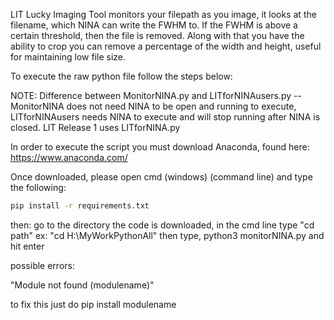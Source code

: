 LIT Lucky Imaging Tool monitors your filepath as you image, it looks at the filename, which NINA can write the FWHM to. If the FWHM is above a certain threshold, then the file is removed. Along with that you have the ability to crop you can remove a percentage of the width and height, useful for maintaining low file size. 

To execute the raw python file follow the steps below: 

NOTE: Difference between MonitorNINA.py and LITforNINAusers.py -- MonitorNINA does not need NINA to be open and running to execute, LITforNINAusers needs NINA to execute and will stop running after NINA is closed. LIT Release 1 uses LITforNINA.py

In order to execute the script you must download Anaconda, found here: https://www.anaconda.com/ 

Once downloaded, please open cmd (windows) (command line) and type the following: 

``` sh
pip install -r requirements.txt
```

then: go to the directory the code is downloaded, in the cmd line type "cd path" ex: "cd H:\MyWorkPythonAll" 
then type, python3 monitorNINA.py and hit enter

possible errors: 

"Module not found (modulename)" 

to fix this just do pip install modulename
